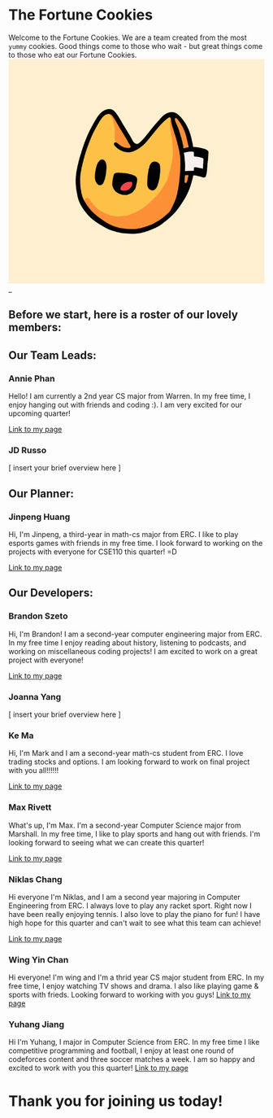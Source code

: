 # The Fortune Cookies
Welcome to the Fortune Cookies. We are a team created from the most `yummy` cookies. Good things come to those who wait - but great things come to those who eat our Fortune Cookies.
![Logo](branding/FortuneCookies.png)_

## Before we start, here is a roster of our lovely members:

<!-- Our Team Leads -->
## Our Team Leads:
### Annie Phan
  Hello! I am currently a 2nd year CS major from Warren. In my free time, I enjoy hanging out with friends and coding :). I am very excited for our upcoming quarter!
  
  [Link to my page](https://github.com/AnniePhan02)

### JD Russo
[ insert your brief overview here ]

<!-- Planner -->
## Our Planner:
### Jinpeng Huang
  Hi, I'm Jinpeng, a third-year in math-cs major from ERC. I like to play esports games with friends in my free time. I look forward to working on the projects with everyone for CSE110 this quarter! =D

  [Link to my page](https://github.com/Hisoda0330)
<!-- Developers -->
## Our Developers:
### Brandon Szeto
Hi, I'm Brandon! I am a second-year computer engineering major from ERC. In my
free time I enjoy reading about history, listening to podcasts, and working on
miscellaneous coding projects! I am excited to work on a great project with
everyone!

[Link to my page](https://github.com/brandonszeto)

### Joanna Yang
[ insert your brief overview here ]

### Ke Ma
Hi, I'm Mark and I am a second-year math-cs student from ERC. I love trading stocks and options. I am looking forward to work on final project with you all!!!!!!

[Link to my page](https://github.com/MarkMa2003)

### Max Rivett
What's up, I'm Max. I'm a second-year Computer Science major from Marshall. In my 
free time, I like to play sports and hang out with friends. I'm looking forward to
seeing what we can create this quarter!

[Link to my page](https://github.com/maxrivett)

### Niklas Chang
Hi everyone I'm Niklas, and I am a second year majoring in Computer Engineering from ERC. I always love to play any racket sport. Right now I have been really enjoying tennis. I also love to play the piano for fun! I have high hope for this quarter and can't wait to see what this team can achieve!

[Link to my page](https://github.com/Niklichang)

### Wing Yin Chan
Hi everyone! I'm wing and I'm a thrid year CS major student from ERC. In my free time, I enjoy watching TV shows and drama. I also like playing game & sports with frieds. Looking forward to working with you guys!
[Link to my page](https://github.com/wingchan852)

### Yuhang Jiang
Hi I'm Yuhang, I major in Computer Science from ERC. In my free time I like competitive 
programming and football, I enjoy at least one round of codeforces content and three 
soccer matches a week. I am so happy and excited to work with you this quarter!
[Link to my page](https://github.com/scripe2022)

# Thank you for joining us today!
